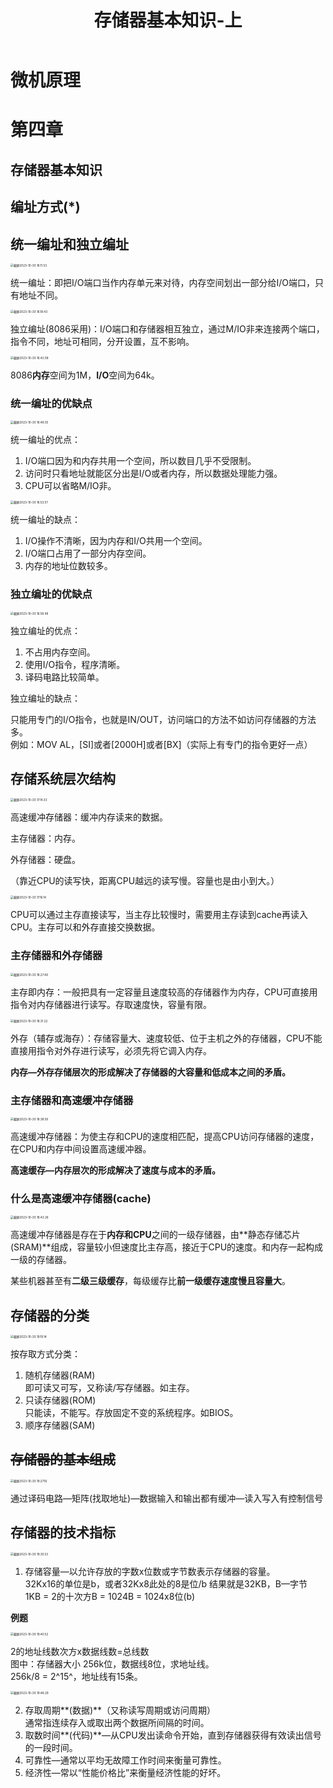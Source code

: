 ﻿---
title: 存储器基本知识-上
published: 2023-10-30
description: 微机原理存储器基本知识点部分。
tags: [微机原理]
category: 大学课程
draft: false
---

# 微机原理

# 第四章

## 存储器基本知识

## 编址方式(*)

## 统一编址和独立编址

<img src="https://cdn.jsdelivr.net/gh/PWN022/POFMC/my_screenshot/%E6%88%AA%E5%B1%8F2023-10-30%2016.11.53.png" alt="截屏2023-10-30 16.11.53" style="zoom:33%;" />

统一编址：即把I/O端口当作内存单元来对待，内存空间划出一部分给I/O端口，只有地址不同。

<img src="https://cdn.jsdelivr.net/gh/PWN022/POFMC/my_screenshot/%E6%88%AA%E5%B1%8F2023-10-30%2016.18.43.png" alt="截屏2023-10-30 16.18.43" style="zoom:33%;" />

独立编址(8086采用)：I/O端口和存储器相互独立，通过M/IO非来连接两个端口，指令不同，地址可相同，分开设置，互不影响。

<img src="https://cdn.jsdelivr.net/gh/PWN022/POFMC/my_screenshot/%E6%88%AA%E5%B1%8F2023-10-30%2016.42.08.png" alt="截屏2023-10-30 16.42.08" style="zoom:33%;" />

8086**内存**空间为1M，**I/O**空间为64k。

### 统一编址的优缺点

<img src="https://cdn.jsdelivr.net/gh/PWN022/POFMC/my_screenshot/%E6%88%AA%E5%B1%8F2023-10-30%2016.48.35.png" alt="截屏2023-10-30 16.48.35" style="zoom:33%;" />

统一编址的优点：  

1. I/O端口因为和内存共用一个空间，所以数目几乎不受限制。
2. 访问时只看地址就能区分出是I/O或者内存，所以数据处理能力强。
3. CPU可以省略M/IO非。

<img src="https://cdn.jsdelivr.net/gh/PWN022/POFMC/my_screenshot/%E6%88%AA%E5%B1%8F2023-10-30%2016.53.57.png" alt="截屏2023-10-30 16.53.57" style="zoom:33%;" />

统一编址的缺点：

1. I/O操作不清晰，因为内存和I/O共用一个空间。
2. I/O端口占用了一部分内存空间。
3. 内存的地址位数较多。

### 独立编址的优缺点

<img src="https://cdn.jsdelivr.net/gh/PWN022/POFMC/my_screenshot/%E6%88%AA%E5%B1%8F2023-10-30%2016.56.48.png" alt="截屏2023-10-30 16.56.48" style="zoom:33%;" />

独立编址的优点：

1. 不占用内存空间。
2. 使用I/O指令，程序清晰。
3. 译码电路比较简单。

独立编址的缺点：

只能用专门的I/O指令，也就是IN/OUT，访问端口的方法不如访问存储器的方法多。  
例如：MOV AL，[SI]或者[2000H]或者[BX]（实际上有专门的指令更好一点）

## 存储系统层次结构

<img src="https://cdn.jsdelivr.net/gh/PWN022/POFMC/my_screenshot/%E6%88%AA%E5%B1%8F2023-10-30%2017.14.33.png" alt="截屏2023-10-30 17.14.33" style="zoom:33%;" />

高速缓冲存储器：缓冲内存读来的数据。

主存储器：内存。

外存储器：硬盘。

（靠近CPU的读写快，距离CPU越远的读写慢。容量也是由小到大。）

<img src="https://cdn.jsdelivr.net/gh/PWN022/POFMC/my_screenshot/%E6%88%AA%E5%B1%8F2023-10-30%2017.16.14.png" alt="截屏2023-10-30 17.16.14" style="zoom:33%;" />

CPU可以通过主存直接读写，当主存比较慢时，需要用主存读到cache再读入CPU。主存可以和外存直接交换数据。

### 主存储器和外存储器

<img src="https://cdn.jsdelivr.net/gh/PWN022/POFMC/my_screenshot/%E6%88%AA%E5%B1%8F2023-10-30%2018.27.49.png" alt="截屏2023-10-30 18.27.49" style="zoom:33%;" />

主存即内存：一般把具有一定容量且速度较高的存储器作为内存，CPU可直接用指令对内存储器进行读写。存取速度快，容量有限。

<img src="https://cdn.jsdelivr.net/gh/PWN022/POFMC/my_screenshot/%E6%88%AA%E5%B1%8F2023-10-30%2018.31.22.png" alt="截屏2023-10-30 18.31.22" style="zoom:33%;" />

外存（辅存或海存）：存储容量大、速度较低、位于主机之外的存储器，CPU不能直接用指令对外存进行读写，必须先将它调入内存。

**内存—外存存储层次的形成解决了存储器的大容量和低成本之间的矛盾。**

### 主存储器和高速缓冲存储器

<img src="https://cdn.jsdelivr.net/gh/PWN022/POFMC/my_screenshot/%E6%88%AA%E5%B1%8F2023-10-30%2018.38.59.png" alt="截屏2023-10-30 18.38.59" style="zoom:33%;" />

高速缓冲存储器：为使主存和CPU的速度相匹配，提高CPU访问存储器的速度，在CPU和内存中间设置高速缓冲器。

**高速缓存—内存层次的形成解决了速度与成本的矛盾。**

### 什么是高速缓冲存储器(cache)

<img src="https://cdn.jsdelivr.net/gh/PWN022/POFMC/my_screenshot/%E6%88%AA%E5%B1%8F2023-10-30%2018.43.26.png" alt="截屏2023-10-30 18.43.26" style="zoom:33%;" />

高速缓冲存储器是存在于**内存和CPU**之间的一级存储器，由**静态存储芯片(SRAM)**组成，容量较小但速度比主存高，接近于CPU的速度。和内存一起构成一级的存储器。

某些机器甚至有**二级三级缓存**，每级缓存比**前一级缓存速度慢且容量大**。

## 存储器的分类

<img src="https://cdn.jsdelivr.net/gh/PWN022/POFMC/my_screenshot/%E6%88%AA%E5%B1%8F2023-10-30%2019.19.14.png" alt="截屏2023-10-30 19.19.14" style="zoom:33%;" />

按存取方式分类：

1. 随机存储器(RAM)  
   即可读又可写，又称读/写存储器。如主存。
2. 只读存储器(ROM)  
   只能读，不能写。存放固定不变的系统程序。如BIOS。
3. 顺序存储器(SAM)

## ~~存储器的基本组成~~

<img src="https://cdn.jsdelivr.net/gh/PWN022/POFMC/my_screenshot/%E6%88%AA%E5%B1%8F2023-10-30%2019.27.16.png" alt="截屏2023-10-30 19.27.16" style="zoom:33%;" />

通过译码电路—矩阵(找取地址)—数据输入和输出都有缓冲—读入写入有控制信号

## 存储器的技术指标

<img src="https://cdn.jsdelivr.net/gh/PWN022/POFMC/my_screenshot/%E6%88%AA%E5%B1%8F2023-10-30%2019.30.53.png" alt="截屏2023-10-30 19.30.53" style="zoom:33%;" />

1. 存储容量—以允许存放的字数x位数或字节数表示存储器的容量。  
   32Kx16的单位是b，或者32Kx8此处的8是位/b 结果就是32KB，B—字节  
   1KB = 2的十次方B = 1024B = 1024x8位(b)

**例题**

<img src="https://cdn.jsdelivr.net/gh/PWN022/POFMC/my_screenshot/%E6%88%AA%E5%B1%8F2023-10-30%2019.40.52.png" alt="截屏2023-10-30 19.40.52" style="zoom: 33%;" />

2的地址线数次方x数据线数=总线数  
图中：存储器大小 256k位，数据线8位，求地址线。  
256k/8 = 2^15^，地址线有15条。

<img src="https://cdn.jsdelivr.net/gh/PWN022/POFMC/my_screenshot/%E6%88%AA%E5%B1%8F2023-10-30%2019.48.29.png" alt="截屏2023-10-30 19.48.29" style="zoom:33%;" />

2. 存取周期**(数据)**（又称读写周期或访问周期）  
   通常指连续存入或取出两个数据所间隔的时间。
3. 取数时间**(代码)**—从CPU发出读命令开始，直到存储器获得有效读出信号的一段时间。
4. 可靠性—通常以平均无故障工作时间来衡量可靠性。
5. 经济性—常以“性能价格比”来衡量经济性能的好坏。